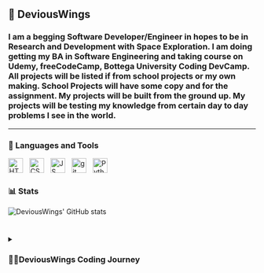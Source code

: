  ## :floppy_disk: DeviousWings
<h3>I am a begging Software Developer/Engineer in hopes to be in Research and Development with Space Exploration. I am doing getting my BA in Software Engineering and taking course on Udemy, freeCodeCamp, Bottega University Coding DevCamp. All projects will be listed if from school projects or my own making. School Projects will have some copy and for the assignment. My projects will be built from the ground up. My projects will be testing my knowledge from certain day to day problems I see in the world.</h3>

---
### :toolbox: Languages and Tools

<img align="left" alt="HTML5" width="30px" style="padding-right:10px;" src="https://cdn.jsdelivr.net/gh/devicons/devicon/icons/html5/html5-original.svg" />          
<img align="left" alt="CSS3" width="30px" style="padding-right:10px;" src="https://cdn.jsdelivr.net/gh/devicons/devicon/icons/css3/css3-original.svg" />          
<img align="left" alt="JS" width="30px" style="padding-right:10px;" src="https://cdn.jsdelivr.net/gh/devicons/devicon/icons/javascript/javascript-original.svg" />
<img align="left" alt="git" width="30px" style="padding-right:10px;" src="https://cdn.jsdelivr.net/gh/devicons/devicon/icons/git/git-original.svg" />          
<img align="left" alt="Python" width="30px" style="padding-right:10px;" src="https://cdn.jsdelivr.net/gh/devicons/devicon/icons/python/python-original.svg" />
<br />

#

### 📊 Stats

![DeviousWings' GitHub stats](https://github-readme-stats.vercel.app/api?username=DeviousWings&show_icons=true&theme=tokyonight)

#
<details>
<summary><h3>👨‍💻DeviousWings Coding Journey</h3></summary>
    I started my journey as the family IT guy. I knew I liked messing with computers, fixing them, tweeking them, and understanding how they worked. I soon starting looking at what I could do in the filed. I went from Industrial Engineering > Mechatronic Engineering > then finally realized I liked being able to create the software. I landed on Software Engineering/Development. I am studying Web Development and Machine Learning. I will soon start publishing my twitter bot.